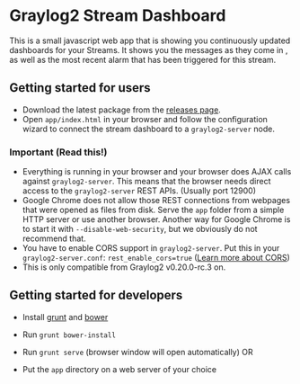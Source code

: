 # Graylog2 Stream Dashboard

This is a small javascript web app that is showing you continuously updated dashboards for your Streams. It shows you the messages as they come in , as well as the most recent alarm that has been triggered for this stream.

Getting started for users
-------------------------

* Download the latest package from the [releases page](https://github.com/Graylog2/graylog2-stream-dashboard/releases).
* Open `app/index.html` in your browser and follow the configuration wizard to connect the stream dashboard to a `graylog2-server` node.

### Important (Read this!)

* Everything is running in your browser and your browser does AJAX calls against `graylog2-server`. This means that the browser needs direct access to the `graylog2-server` REST APIs. (Usually port 12900)
* Google Chrome does not allow those REST connections from webpages that were opened as files from disk. Serve the `app` folder from a simple HTTP server or use another browser. Another way for Google Chrome is to start it with `--disable-web-security`, but we obviously do not recommend that.
* You have to enable CORS support in `graylog2-server`. Put this in your `graylog2-server.conf`: `rest_enable_cors=true` ([Learn more about CORS](http://enable-cors.org/))
* This is only compatible from Graylog2 v0.20.0-rc.3 on.

Getting started for developers
------------------------------

* Install [grunt](http://gruntjs.com) and [bower](http://bower.io)
* Run `grunt bower-install`

* Run `grunt serve` (browser window will open automatically)
OR
* Put the `app` directory on a web server of your choice
